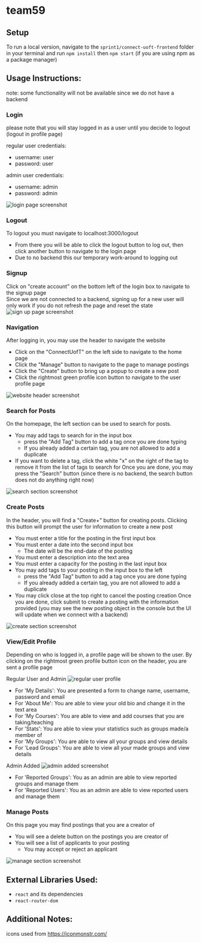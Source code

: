 # team59

## Setup
To run a local version, navigate to the `sprint1/connect-uoft-frontend` folder 
in your terminal and run `npm install` then `npm start` (if you are using npm as a package manager)

## Usage Instructions:
note: some functionality will not be available since we do not have a backend

### Login
please note that you will stay logged in as a user until you decide to logout (logout in profile page)

regular user credentials:
* username: user
* password: user

admin user credentials: 
* username: admin
* password: admin

![login page screenshot](Files/screenshots_phase1/login.png)

### Logout
To logout you must navigate to localhost:3000/logout
* From there you will be able to click the logout button to log out, 
  then click another button to navigate to the login page
* Due to no backend this our temporary work-around to logging out

### Signup
Click on "create account" on the bottom left of the login box to navigate to the signup page \
Since we are not connected to a backend, signing up for a new user will only work if you do not refresh the page 
and reset the state \
![sign up page screenshot](Files/screenshots_phase1/signup.png)

### Navigation
After logging in, you may use the header to navigate the website
* Click on the "ConnectUofT" on the left side to navigate to the home page
* Click the "Manage" button to navigate to the page to manage postings
* Click the "Create" button to bring up a popup to create a new post
* Click the rightmost green profile icon button to navigate to the user profile page

![website header screenshot](Files/screenshots_phase1/header.png)

### Search for Posts
On the homepage, the left section can be used to search for posts. 
* You may add tags to search for in the input box
    * press the "Add Tag" button to add a tag once you are done typing
    * If you already added a certain tag, you are not allowed to add a duplicate
* If you want to delete a tag, click the white "x" on the right of the tag to remove it 
  from the list of tags to search for 
Once you are done, you may press the "Search" button (since there is no backend, the search button does not do anything right now)
  
![search section screenshot](Files/screenshots_phase1/search.png)

### Create Posts
In the header, you will find a "Create+" button for creating posts.
Clicking this button will prompt the user for information to create a new post
* You must enter a title for the posting in the first input box
* You must enter a date into the second input box
  * The date will be the end-date of the posting
* You must enter a description into the text area
* You must enter a capacity for the posting in the last input box
* You may add tags to your posting  in the input box to the left
    * press the "Add Tag" button to add a tag once you are done typing
    * If you already added a certain tag, you are not allowed to add a duplicate
* You may click close at the top right to cancel the posting creation
Once you are done, click submit to create a posting with the information provided
(you may see the new posting object in the console but the UI will update when we connect with a backend)

![create section screenshot](Files/screenshots_phase1/create.PNG)

### View/Edit Profile
Depending on who is logged in, a profile page will be shown to the user.
By clicking on the rightmost green profile button icon on the header,
you are sent a profile page

Regular User and Admin
![regular user profile](Files/screenshots_phase1/reg_user.png)
* For 'My Details': You are presented a form to change name, username, password and email
* For 'About Me': You are able to view your old bio and change it in the text area
* For 'My Courses': You are able to view and add courses that you are taking/teaching
* For 'Stats': You are able to view your statistics such as groups made/a member of
* For 'My Groups': You are able to view all your groups and view details
* For 'Lead Groups': You are able to view all your made groups and view details

Admin Added
![admin added screenshot](Files/screenshots_phase1/admin_added.png)
* For 'Reported Groups': You as an admin are able to view reported groups and manage them
* For 'Reported Users': You as an admin are able to view reported users and manage them

### Manage Posts
On this page you may find postings that you are a creator of
* You will see a delete button on the postings you are creator of
* You will see a list of applicants to your posting
  * You may accept or reject an applicant

![manage section screenshot](Files/screenshots_phase1/manage.PNG)

## External Libraries Used:
* `react` and its dependencies
* `react-router-dom`

## Additional Notes:
icons used from https://iconmonstr.com/

